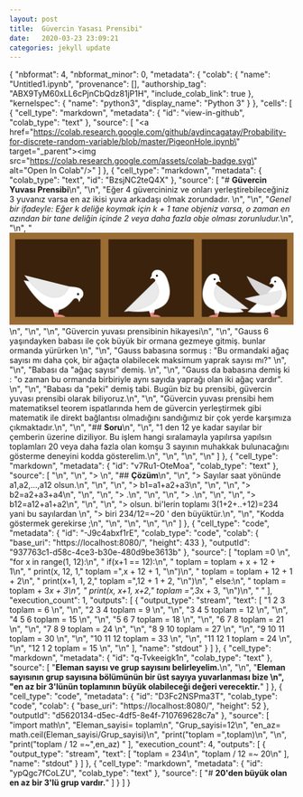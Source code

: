 ```yaml
---
layout: post
title:  Güvercin Yasası Prensibi"
date:   2020-03-23 23:09:21
categories: jekyll update
---
```

{
  "nbformat": 4,
  "nbformat_minor": 0,
  "metadata": {
    "colab": {
      "name": "Untitled1.ipynb",
      "provenance": [],
      "authorship_tag": "ABX9TyM60xLL6cPjnCbQdz81jP1H",
      "include_colab_link": true
    },
    "kernelspec": {
      "name": "python3",
      "display_name": "Python 3"
    }
  },
  "cells": [
    {
      "cell_type": "markdown",
      "metadata": {
        "id": "view-in-github",
        "colab_type": "text"
      },
      "source": [
        "<a href=\"https://colab.research.google.com/github/aydincagatay/Probability-for-discrete-random-variable/blob/master/PigeonHole.ipynb\" target=\"_parent\"><img src=\"https://colab.research.google.com/assets/colab-badge.svg\" alt=\"Open In Colab\"/></a>"
      ]
    },
    {
      "cell_type": "markdown",
      "metadata": {
        "colab_type": "text",
        "id": "BzsjNC2teQ4X"
      },
      "source": [
        "# **Güvercin Yuvası Prensibi**\n",
        "\n",
        "Eğer 4 güvercininiz ve onları yerleştirebileceğiniz 3 yuvanız varsa en az ikisi yuva arkadaşı olmak zorundadır. \n",
        "\n",
        "*Genel bir ifadeyle: Eğer k deliğe koymak için k + 1 tane objeniz varsa, o zaman en azından bir tane deliğin içinde 2 veya daha fazla obje olması zorunludur.*\n",
        "\n",
        "![alt text](https://github.com/aydincagatay/Probability-for-discrete-random-variable/blob/master/images/pigeon.png?raw=true)\n",
        "\n",
        "\n",
        "Güvercin yuvası prensibinin hikayesi\n",
        "\n",
        "Gauss 6 yaşındayken babası ile çok büyük bir ormana gezmeye gitmiş. bunlar ormanda yürürken \n",
        "\n",
        "Gauss babasına sormuş : \"Bu ormandaki ağaç sayısı mı daha çok, bir ağaçta olabilecek maksimum yaprak sayısı mı?\" \n",
        "\n",
        "Babası da \"ağaç sayısı\" demiş. \n",
        "\n",
        "Gauss da babasına demiş ki : \"o zaman bu ormanda birbiriyle aynı sayıda yaprağı olan iki ağaç vardır\". \n",
        "\n",
        "Babası da \"peki\" demiş tabi. Bugün biz bu prensibi, güvercin yuvası prensibi olarak biliyoruz.\n",
        "\n",
        "Güvercin yuvası prensibi hem matematiksel teorem ispatlarında hem de güvercin yerleştirmek gibi matematik ile direkt bağlantısı olmadığını sandığımız bir çok yerde karşımıza çıkmaktadır.\n",
        "\n",
        "## **Soru**\n",
        "\n",
        "1 den 12 ye kadar sayılar bir çemberin üzerine diziliyor. Bu işlem hangi sıralamayla yapılırsa yapılsın toplamları 20 veya daha fazla olan komşu 3 sayının muhakkak bulunacağını gösterme deneyini kodda gösterelim.\n",
        "\n",
        "\n",
        "\n"
      ]
    },
    {
      "cell_type": "markdown",
      "metadata": {
        "id": "v7Ru1-OteMoa",
        "colab_type": "text"
      },
      "source": [
        "\n",
        "\n",
        "> \n",
        "## **Çözüm**\n",
        "\n",
        "> Sayılar saat yönünde a1,a2,...,a12 olsun.\n",
        "\n",
        "\n",
        "> b1=a1+a2+a3\n",
        "\n",
        "\n",
        "> b2=a2+a3+a4\n",
        "\n",
        "\n",
        "> .\n",
        "\n",
        "\n",
        "> .\n",
        "\n",
        "\n",
        "> b12=a12+a1+a2\n",
        "\n",
        "\n",
        "> olsun. bi'lerin toplamı 3(1+2+..+12)=234 yani bu sayılardan \n",
        "> biri 234/12=~20 ' den büyüktür.\n",
        "\n",
        "Kodda göstermek gerekirse ;\n",
        "\n",
        "\n",
        "\n",
        "\n"
      ]
    },
    {
      "cell_type": "code",
      "metadata": {
        "id": "-J9c4abxf1rE",
        "colab_type": "code",
        "colab": {
          "base_uri": "https://localhost:8080/",
          "height": 433
        },
        "outputId": "937763c1-d58c-4ce3-b30e-480d9be3613b"
      },
      "source": [
        "toplam =0 \n",
        "for x in range(1, 12):\n",
        "    if(x+1 == 12):\n",
        "        toplam = toplam + x + 12 + 1\n",
        "        print(x, 12, 1,\" toplam =\",x + 12 + 1, \"\\n\")\n",
        "        toplam = toplam + 12 + 1 + 2\n",
        "        print(x+1, 1, 2,\" toplam =\",12 + 1 + 2, \"\\n\")\n",
        "    else:\n",
        "        toplam = toplam + 3*x + 3\n",
        "        print(x, x+1, x+2,\" toplam =\",3*x + 3, \"\\n\")\n",
        "        "
      ],
      "execution_count": 1,
      "outputs": [
        {
          "output_type": "stream",
          "text": [
            "1 2 3  toplam = 6 \n",
            "\n",
            "2 3 4  toplam = 9 \n",
            "\n",
            "3 4 5  toplam = 12 \n",
            "\n",
            "4 5 6  toplam = 15 \n",
            "\n",
            "5 6 7  toplam = 18 \n",
            "\n",
            "6 7 8  toplam = 21 \n",
            "\n",
            "7 8 9  toplam = 24 \n",
            "\n",
            "8 9 10  toplam = 27 \n",
            "\n",
            "9 10 11  toplam = 30 \n",
            "\n",
            "10 11 12  toplam = 33 \n",
            "\n",
            "11 12 1  toplam = 24 \n",
            "\n",
            "12 1 2  toplam = 15 \n",
            "\n"
          ],
          "name": "stdout"
        }
      ]
    },
    {
      "cell_type": "markdown",
      "metadata": {
        "id": "q-Tvkeeigk1n",
        "colab_type": "text"
      },
      "source": [
        "**Eleman sayısı ve  grup sayısını belirleyelim.**\n",
        "\n",
        "**Eleman sayısının grup sayısına bölümünün bir üst sayıya yuvarlanması bize \n",
        "en az bir 3'lünün toplamının büyük olabileceği değeri verecektir.**"
      ]
    },
    {
      "cell_type": "code",
      "metadata": {
        "id": "D3Fc2NSPma3T",
        "colab_type": "code",
        "colab": {
          "base_uri": "https://localhost:8080/",
          "height": 52
        },
        "outputId": "d5620134-d5ec-4df5-8e4f-710769628c7a"
      },
      "source": [
        "import math\n",
        "Eleman_sayisi= toplam\n",
        "Grup_sayisi=12\n",
        "en_az= math.ceil(Eleman_sayisi/Grup_sayisi)\n",
        "print(\"toplam =\",toplam)\n",
        "\n",
        "print(\"toplam / 12 =~\",en_az) "
      ],
      "execution_count": 4,
      "outputs": [
        {
          "output_type": "stream",
          "text": [
            "toplam = 234\n",
            "toplam / 12 =~ 20\n"
          ],
          "name": "stdout"
        }
      ]
    },
    {
      "cell_type": "markdown",
      "metadata": {
        "id": "ypQgc7fCoLZU",
        "colab_type": "text"
      },
      "source": [
        "# **20'den büyük olan en az bir 3'lü grup vardır.**"
      ]
    }
  ]
}
